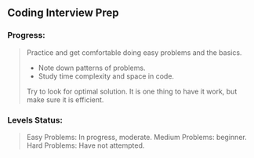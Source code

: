 ## Coding Interview Prep

### Progress:


> Practice and get comfortable doing easy problems and the basics.
>    * Note down patterns of problems.
>    * Study time complexity and space in code.
>
> Try to look for optimal solution.
> It is one thing to have it work, but make sure it is efficient.


### Levels Status:

> Easy Problems: In progress, moderate.
> Medium Problems: beginner.
> Hard Problems: Have not attempted.